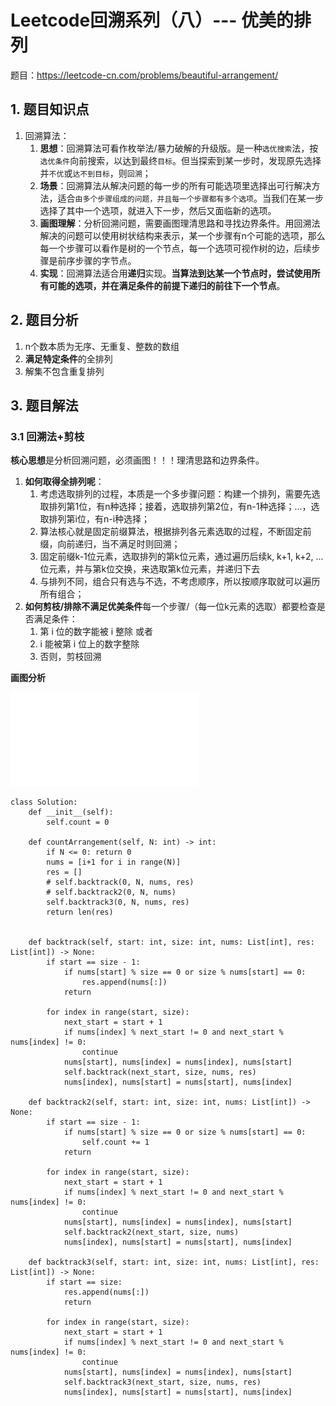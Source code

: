 <h1>Leetcode回溯系列（八）--- 优美的排列</h1>

题目：<https://leetcode-cn.com/problems/beautiful-arrangement/>

<h2>1. 题目知识点</h2>

1. 回溯算法：
    1. **思想**：回溯算法可看作枚举法/暴力破解的升级版。是一种`选优搜索`法，按`选优条件`向前搜索，以达到最终`目标`。但当探索到某一步时，发现原先选择并`不优`或`达不到目标`，则`回溯`；
    2. **场景**：回溯算法从解决问题的每一步的所有可能选项里选择出可行解决方法，适合`由多个步骤组成的问题，并且每一个步骤都有多个选项`。当我们在某一步选择了其中一个选项，就进入下一步，然后又面临新的选项。
    3. **画图理解**：分析回溯问题，需要画图理清思路和寻找边界条件。用回溯法解决的问题可以使用树状结构来表示，某一个步骤有n个可能的选项，那么每一个步骤可以看作是树的一个节点，每一个选项可视作树的边，后续步骤是前序步骤的字节点。
    4. **实现**：回溯算法适合用**递归**实现。**当算法到达某一个节点时，尝试使用所有可能的选项，并在满足条件的前提下递归的前往下一个节点**。

<h2>2. 题目分析</h2>


1. n个数本质为无序、无重复、整数的数组
2. **满足特定条件**的全排列
3. 解集不包含重复排列


<h2>3. 题目解法</h2>

<h3>3.1 回溯法+剪枝</h3>

**核心思想**是分析回溯问题，必须画图！！！理清思路和边界条件。

1. **如何取得全排列呢**：
    1. 考虑选取排列的过程，本质是一个多步骤问题：构建一个排列，需要先选取排列第1位，有n种选择；接着，选取排列第2位，有n-1种选择；...，选取排列第i位，有n-i种选择；
    2. 算法核心就是固定前缀算法，根据排列各元素选取的过程，不断固定前缀，向前递归，当不满足时则回溯；
    3. 固定前缀k-1位元素，选取排列的第k位元素，通过遍历后续k, k+1, k+2, ...位元素，并与第k位交换，来选取第k位元素，并递归下去
    4. 与排列不同，组合只有选与不选，不考虑顺序，所以按顺序取就可以遍历所有组合；
2. **如何剪枝/排除不满足优美条件**每一个步骤/（每一位k元素的选取）都要检查是否满足条件：
    1. 第 i 位的数字能被 i 整除 或者
    2. i 能被第 i 位上的数字整除
    3. 否则，剪枝回溯



**画图分析**

![](../media/lc0526-优美的排列.pdf)

```
class Solution:
    def __init__(self):
        self.count = 0

    def countArrangement(self, N: int) -> int:
        if N <= 0: return 0
        nums = [i+1 for i in range(N)]
        res = []
        # self.backtrack(0, N, nums, res)
        # self.backtrack2(0, N, nums)
        self.backtrack3(0, N, nums, res)
        return len(res)

    
    def backtrack(self, start: int, size: int, nums: List[int], res: List[int]) -> None:
        if start == size - 1:
            if nums[start] % size == 0 or size % nums[start] == 0:
                res.append(nums[:])
            return
        
        for index in range(start, size):
            next_start = start + 1
            if nums[index] % next_start != 0 and next_start % nums[index] != 0:
                continue
            nums[start], nums[index] = nums[index], nums[start]
            self.backtrack(next_start, size, nums, res)
            nums[index], nums[start] = nums[start], nums[index]
    
    def backtrack2(self, start: int, size: int, nums: List[int]) -> None:
        if start == size - 1:
            if nums[start] % size == 0 or size % nums[start] == 0:
                self.count += 1
            return
        
        for index in range(start, size):
            next_start = start + 1
            if nums[index] % next_start != 0 and next_start % nums[index] != 0:
                continue
            nums[start], nums[index] = nums[index], nums[start]
            self.backtrack2(next_start, size, nums)
            nums[index], nums[start] = nums[start], nums[index]
    
    def backtrack3(self, start: int, size: int, nums: List[int], res: List[int]) -> None:
        if start == size:
            res.append(nums[:])
            return
        
        for index in range(start, size):
            next_start = start + 1
            if nums[index] % next_start != 0 and next_start % nums[index] != 0:
                continue
            nums[start], nums[index] = nums[index], nums[start]
            self.backtrack3(next_start, size, nums, res)
            nums[index], nums[start] = nums[start], nums[index]
```
